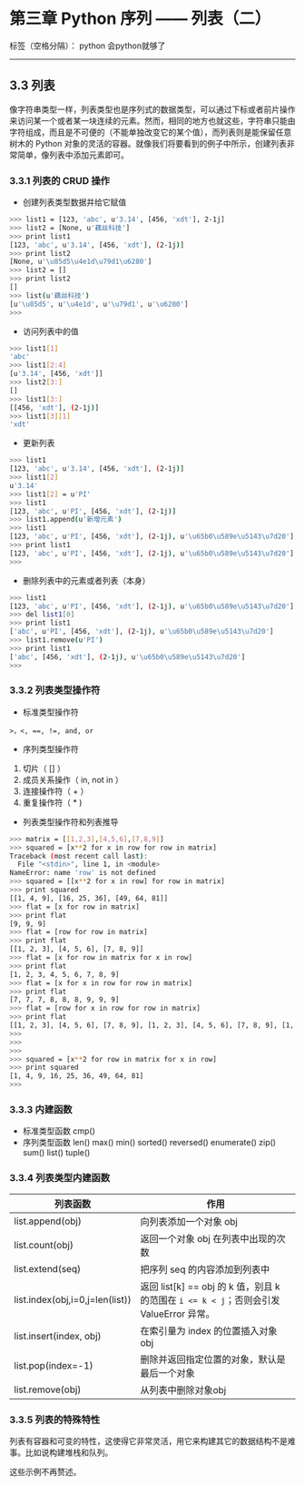 # 第三章 Python 序列 —— 列表（二）

标签（空格分隔）： python 会python就够了

---

## 3.3 列表

像字符串类型一样，列表类型也是序列式的数据类型，可以通过下标或者前片操作来访问某一个或者某一块连续的元素。然而，相同的地方也就这些，字符串只能由字符组成，而且是不可便的（不能单独改变它的某个值），而列表则是能保留任意树木的 Python 对象的灵活的容器。就像我们将要看到的例子中所示，创建列表非常简单，像列表中添加元素即可。

### 3.3.1 列表的 CRUD 操作

- 创建列表类型数据并给它赋值

```bash
>>> list1 = [123, 'abc', u'3.14', [456, 'xdt'], 2-1j]
>>> list2 = [None, u'藕丝科技']
>>> print list1
[123, 'abc', u'3.14', [456, 'xdt'], (2-1j)]
>>> print list2
[None, u'\u85d5\u4e1d\u79d1\u6280']
>>> list2 = []
>>> print list2
[]
>>> list(u'藕丝科技')
[u'\u85d5', u'\u4e1d', u'\u79d1', u'\u6280']
>>> 
```

- 访问列表中的值

```bash
>>> list1[1]
'abc'
>>> list1[2:4]
[u'3.14', [456, 'xdt']]
>>> list2[3:]
[]
>>> list1[3:]
[[456, 'xdt'], (2-1j)]
>>> list1[3][1]
'xdt'
```

- 更新列表

```bash
>>> list1
[123, 'abc', u'3.14', [456, 'xdt'], (2-1j)]
>>> list1[2]
u'3.14'
>>> list1[2] = u'PI'
>>> list1
[123, 'abc', u'PI', [456, 'xdt'], (2-1j)]
>>> list1.append(u'新增元素')
>>> list1
[123, 'abc', u'PI', [456, 'xdt'], (2-1j), u'\u65b0\u589e\u5143\u7d20']
>>> print list1
[123, 'abc', u'PI', [456, 'xdt'], (2-1j), u'\u65b0\u589e\u5143\u7d20']
>>> 
```

- 删除列表中的元素或者列表（本身）

```bash
>>> list1
[123, 'abc', u'PI', [456, 'xdt'], (2-1j), u'\u65b0\u589e\u5143\u7d20']
>>> del list1[0]
>>> print list1
['abc', u'PI', [456, 'xdt'], (2-1j), u'\u65b0\u589e\u5143\u7d20']
>>> list1.remove(u'PI')
>>> print list1
['abc', [456, 'xdt'], (2-1j), u'\u65b0\u589e\u5143\u7d20']
>>> 
```

### 3.3.2 列表类型操作符

- 标准类型操作符

 `>，<, ==, !=, and, or`

- 序列类型操作符

1. 切片（ [] ）
2. 成员关系操作（ in, not in ）
3. 连接操作符（ + ）
4. 重复操作符（ * )

- 列表类型操作符和列表推导

```bash
>>> matrix = [[1,2,3],[4,5,6],[7,8,9]]
>>> squared = [x**2 for x in row for row in matrix]
Traceback (most recent call last):
  File "<stdin>", line 1, in <module>
NameError: name 'row' is not defined
>>> squared = [[x**2 for x in row] for row in matrix]
>>> print squared
[[1, 4, 9], [16, 25, 36], [49, 64, 81]]
>>> flat = [x for row in matrix]
>>> print flat
[9, 9, 9]
>>> flat = [row for row in matrix]
>>> print flat
[[1, 2, 3], [4, 5, 6], [7, 8, 9]]
>>> flat = [x for row in matrix for x in row]
>>> print flat
[1, 2, 3, 4, 5, 6, 7, 8, 9]
>>> flat = [x for x in row for row in matrix]
>>> print flat
[7, 7, 7, 8, 8, 8, 9, 9, 9]
>>> flat = [row for x in row for row in matrix]
>>> print flat
[[1, 2, 3], [4, 5, 6], [7, 8, 9], [1, 2, 3], [4, 5, 6], [7, 8, 9], [1, 2, 3], [4, 5, 6], [7, 8, 9]]
>>> 
>>> 
>>> 
>>> squared = [x**2 for row in matrix for x in row]
>>> print squared
[1, 4, 9, 16, 25, 36, 49, 64, 81]
>>> 
```

### 3.3.3 内建函数

- 标准类型函数 cmp() 
- 序列类型函数 len() max() min() sorted() reversed() enumerate() zip() sum() list() tuple()


### 3.3.4 列表类型内建函数

|列表函数|作用|
|---|---|
|list.append(obj)|向列表添加一个对象 obj|
|list.count(obj)|返回一个对象 obj 在列表中出现的次数|
|list.extend(seq)|把序列 seq 的内容添加到列表中|
|list.index(obj,i=0,j=len(list))|返回 list[k] == obj 的 k 值，别且 k 的范围在 `i <= k < j`；否则会引发 ValueError 异常。|
|list.insert(index, obj)|在索引量为 index 的位置插入对象 obj|
|list.pop(index=-1)|删除并返回指定位置的对象，默认是最后一个对象|
|list.remove(obj)|从列表中删除对象obj|


### 3.3.5 列表的特殊特性

列表有容器和可变的特性，这使得它非常灵活，用它来构建其它的数据结构不是难事。比如说构建堆栈和队列。

这些示例不再赘述。
